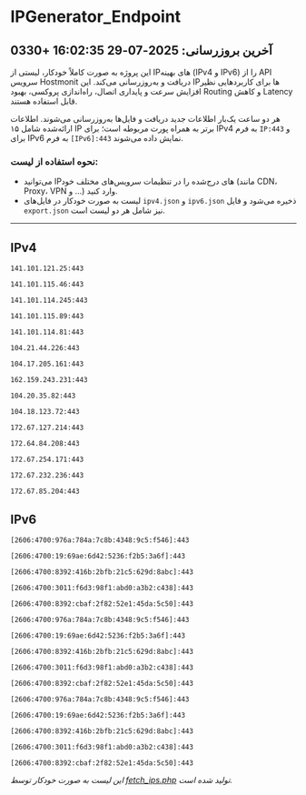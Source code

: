 # IPGenerator_Endpoint

## آخرین بروزرسانی: 2025-07-29 16:02:35 +0330

این پروژه به صورت کاملاً خودکار، لیستی از IPهای بهینه (IPv4 و IPv6) را از API سرویس Hostmonit دریافت و به‌روزرسانی می‌کند. این IPها برای کاربردهایی نظیر افزایش سرعت و پایداری اتصال، راه‌اندازی پروکسی، بهبود Routing و کاهش Latency قابل استفاده هستند.

هر دو ساعت یک‌بار اطلاعات جدید دریافت و فایل‌ها به‌روزرسانی می‌شوند. اطلاعات ارائه‌شده شامل ۱۵ IP برتر به همراه پورت مربوطه است؛ برای IPv4 به فرم `IP:443` و برای IPv6 به فرم `[IPv6]:443` نمایش داده می‌شوند.

### نحوه استفاده از لیست:
- می‌توانید IPهای درج‌شده را در تنظیمات سرویس‌های مختلف خود (مانند CDN، Proxy، VPN و ...) وارد کنید.
- لیست به صورت خودکار در فایل‌های `ipv4.json` و `ipv6.json` ذخیره می‌شود و فایل `export.json` نیز شامل هر دو لیست است.

---

## IPv4
```
141.101.121.25:443
```
```
141.101.115.46:443
```
```
141.101.114.245:443
```
```
141.101.115.89:443
```
```
141.101.114.81:443
```
```
104.21.44.226:443
```
```
104.17.205.161:443
```
```
162.159.243.231:443
```
```
104.20.35.82:443
```
```
104.18.123.72:443
```
```
172.67.127.214:443
```
```
172.64.84.208:443
```
```
172.67.254.171:443
```
```
172.67.232.236:443
```
```
172.67.85.204:443
```

## IPv6
```
[2606:4700:976a:784a:7c8b:4348:9c5:f546]:443
```
```
[2606:4700:19:69ae:6d42:5236:f2b5:3a6f]:443
```
```
[2606:4700:8392:416b:2bfb:21c5:629d:8abc]:443
```
```
[2606:4700:3011:f6d3:98f1:abd0:a3b2:c438]:443
```
```
[2606:4700:8392:cbaf:2f82:52e1:45da:5c50]:443
```
```
[2606:4700:976a:784a:7c8b:4348:9c5:f546]:443
```
```
[2606:4700:19:69ae:6d42:5236:f2b5:3a6f]:443
```
```
[2606:4700:8392:416b:2bfb:21c5:629d:8abc]:443
```
```
[2606:4700:3011:f6d3:98f1:abd0:a3b2:c438]:443
```
```
[2606:4700:8392:cbaf:2f82:52e1:45da:5c50]:443
```
```
[2606:4700:976a:784a:7c8b:4348:9c5:f546]:443
```
```
[2606:4700:19:69ae:6d42:5236:f2b5:3a6f]:443
```
```
[2606:4700:8392:416b:2bfb:21c5:629d:8abc]:443
```
```
[2606:4700:3011:f6d3:98f1:abd0:a3b2:c438]:443
```
```
[2606:4700:8392:cbaf:2f82:52e1:45da:5c50]:443
```

*این لیست به صورت خودکار توسط [fetch_ips.php](scripts/fetch_ips.php) تولید شده است.*

